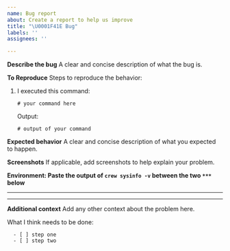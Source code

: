 ```yaml
---
name: Bug report
about: Create a report to help us improve
title: "\U0001F41E Bug"
labels: ''
assignees: ''

---
```

**Describe the bug**
A clear and concise description of what the bug is.

**To Reproduce**
Steps to reproduce the behavior:

1. I executed this command:

      ```shell
      # your command here
      ```

      Output:

      ```
      # output of your command
      ```

**Expected behavior**
A clear and concise description of what you expected to happen.

**Screenshots**
If applicable, add screenshots to help explain your problem.

**Environment: Paste the output of `crew sysinfo -v` between the two `***` below**

***
***

**Additional context**
Add any other context about the problem here.

What I think needs to be done:

      - [ ] step one
      - [ ] step two
